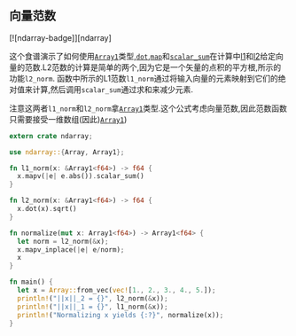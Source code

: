 
## 向量范数

[![ndarray-badge]][ndarray]

这个食谱演示了如何使用[`Array1`]类型,[`dot`],[`map`]和[`scalar_sum`]在计算中[l1]和[l2]给定向量的范数.L2范数的计算是简单的两个,因为它是一个矢量的点积的平方根,所示的功能`l2_norm`. 函数中所示的L1范数`l1_norm`通过将输入向量的元素映射到它们的绝对值来计算,然后调用`scalar_sum`通过求和来减少元素.

注意这两者`l1_norm`和`l2_norm`拿[`Array1`]类型.这个公式考虑向量范数,因此范数函数只需要接受一维数组(因此)[`Array1`])

```rust
extern crate ndarray;

use ndarray::{Array, Array1};

fn l1_norm(x: &Array1<f64>) -> f64 {
  x.mapv(|e| e.abs()).scalar_sum()
}

fn l2_norm(x: &Array1<f64>) -> f64 {
  x.dot(x).sqrt()
}

fn normalize(mut x: Array1<f64>) -> Array1<f64> {
  let norm = l2_norm(&x);
  x.mapv_inplace(|e| e/norm);
  x
}

fn main() {
  let x = Array::from_vec(vec![1., 2., 3., 4., 5.]);
  println!("||x||_2 = {}", l2_norm(&x));
  println!("||x||_1 = {}", l1_norm(&x));
  println!("Normalizing x yields {:?}", normalize(x));
}
```

[l1]: http://mathworld.wolfram.com/L1-Norm.html

[l2]: http://mathworld.wolfram.com/L2-Norm.html

[`array1`]: https://docs.rs/ndarray/0.12.0/ndarray/type.Array1.html

[`dot`]: https://docs.rs/ndarray/*/ndarray/struct.ArrayBase.html#method.dot

[`map`]: https://docs.rs/ndarray/*/ndarray/struct.ArrayBase.html#method.map

[`scalar_sum`]: https://docs.rs/ndarray/*/ndarray/struct.ArrayBase.html#method.scalar_sum
